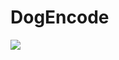 # DogEncode


![](https://s-media-cache-ak0.pinimg.com/originals/3a/e7/53/3ae753fb5ac87c3d7ad690c36e2ef6bd.jpg)
